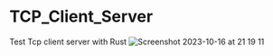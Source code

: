 # TCP_Client_Server
Test Tcp client server with Rust
![Screenshot 2023-10-16 at 21 19 11](https://github.com/PsykoDev/TCP_Client_Server/assets/45910905/c9501fcb-54e0-42b0-a000-5d69f245818f)
